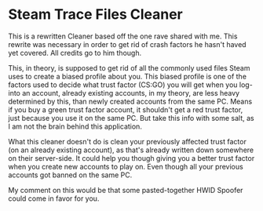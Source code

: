 # Steam Trace Files Cleaner
This is a rewritten Cleaner based off the one rave shared with me. This rewrite was necessary in order to get rid of crash factors he hasn't haved yet covered. All credits go to him though.

This, in theory, is supposed to get rid of all the commonly used files Steam uses to create a biased profile about you. This biased profile is one of the factors used to decide what trust factor (CS:GO) you will get when you log-into an account, already existing accounts, in my theory, are less heavy determined by this, than newly created accounts from the same PC. Means if you buy a green trust factor account, it shouldn't get a red trust factor, just because you use it on the same PC. But take this info with some salt, as I am not the brain behind this application.

What this cleaner doesn't do is clean your previously affected trust factor (on an already existing account), as that's already written down somewhere on their server-side. It could help you though giving you a better trust factor when you create new accounts to play on. Even though all your previous accounts got banned on the same PC.

My comment on this would be that some pasted-together HWID Spoofer could come in favor for you.
